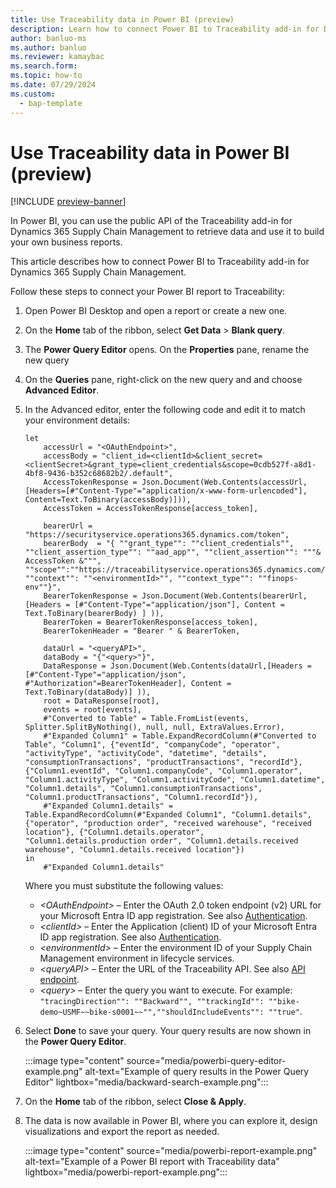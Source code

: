 ```yaml
---
title: Use Traceability data in Power BI (preview)
description: Learn how to connect Power BI to Traceability add-in for Dynamics 365 Supply Chain Management.
author: banluo-ms
ms.author: banluo
ms.reviewer: kamaybac
ms.search.form: 
ms.topic: how-to
ms.date: 07/29/2024
ms.custom: 
  - bap-template
---
```


# Use Traceability data in Power BI (preview)

[!INCLUDE [preview-banner](~/../shared-content/shared/preview-includes/preview-banner.md)]
<!-- KFM: Preview until further notice -->

In Power BI, you can use the public API of the Traceability add-in for Dynamics 365 Supply Chain Management to retrieve data and use it to build your own business reports.

This article describes how to connect Power BI to Traceability add-in for Dynamics 365 Supply Chain Management.

Follow these steps to connect your Power BI report to Traceability:

1. Open Power BI Desktop and open a report or create a new one.
1. On the **Home** tab of the ribbon, select **Get Data** \> **Blank query**.
1. The **Power Query Editor** opens. On the **Properties** pane, rename the new query
1. On the **Queries** pane, right-click on the new query and and choose **Advanced Editor**.
1. In the Advanced editor, enter the following code and edit it to match your environment details:

    ```Power Query M
    let
        accessUrl = "<OAuthEndpoint>",
        accessBody = "client_id=<clientId>&client_secret=<clientSecret>&grant_type=client_credentials&scope=0cdb527f-a8d1-4bf8-9436-b352c68682b2/.default",
        AccessTokenResponse = Json.Document(Web.Contents(accessUrl, [Headers=[#"Content-Type"="application/x-www-form-urlencoded"], Content=Text.ToBinary(accessBody)])),
        AccessToken = AccessTokenResponse[access_token],
    
        bearerUrl = "https://securityservice.operations365.dynamics.com/token",
        bearerBody  = "{ ""grant_type"": ""client_credentials"", ""client_assertion_type"": ""aad_app"", ""client_assertion"": """& AccessToken &""", ""scope"":""https://traceabilityservice.operations365.dynamics.com/.default"", ""context"": ""<environmentId>"", ""context_type"": ""finops-env""}",
        BearerTokenResponse = Json.Document(Web.Contents(bearerUrl,[Headers = [#"Content-Type"="application/json"], Content = Text.ToBinary(bearerBody) ] )),
        BearerToken = BearerTokenResponse[access_token],
        BearerTokenHeader = "Bearer " & BearerToken,
    
        dataUrl = "<queryAPI>",
        dataBody = "{"<query>"}",
        DataResponse = Json.Document(Web.Contents(dataUrl,[Headers = [#"Content-Type"="application/json", #"Authorization"=BearerTokenHeader], Content = Text.ToBinary(dataBody)] )),
        root = DataResponse[root],
        events = root[events],
        #"Converted to Table" = Table.FromList(events, Splitter.SplitByNothing(), null, null, ExtraValues.Error),
        #"Expanded Column1" = Table.ExpandRecordColumn(#"Converted to Table", "Column1", {"eventId", "companyCode", "operator", "activityType", "activityCode", "datetime", "details", "consumptionTransactions", "productTransactions", "recordId"}, {"Column1.eventId", "Column1.companyCode", "Column1.operator", "Column1.activityType", "Column1.activityCode", "Column1.datetime", "Column1.details", "Column1.consumptionTransactions", "Column1.productTransactions", "Column1.recordId"}),
        #"Expanded Column1.details" = Table.ExpandRecordColumn(#"Expanded Column1", "Column1.details", {"operator", "production order", "received warehouse", "received location"}, {"Column1.details.operator", "Column1.details.production order", "Column1.details.received warehouse", "Column1.details.received location"})
    in
        #"Expanded Column1.details"
    ```

    Where you must substitute the following values:

    - *\<OAuthEndpoint\>* – Enter the OAuth 2.0 token endpoint (v2) URL for your Microsoft Entra ID app registration. See also [Authentication](traceability-api.md#authentication).
    - *\<clientId\>* – Enter the Application (client) ID of your Microsoft Entra ID app registration. See also [Authentication](traceability-api.md#authentication).
    - *\<environmentId\>* – Enter the environment ID of your Supply Chain Management environment in lifecycle services.
    - *\<queryAPI\>* – Enter the URL of the Traceability API. See also [API endpoint](traceability-app-configure.md#api-endpoint).
    - *\<query\>* – Enter the query you want to execute. For example: `"tracingDirection"": ""Backward"", ""trackingId"": ""bike-demo~USMF~~bike-s0001~~"",""shouldIncludeEvents"": ""true"`. <!--KFM: We probably need to provide more information about how to formulate this query. -->

1. Select **Done** to save your query. Your query results are now shown in the **Power Query Editor**.

    :::image type="content" source="media/powerbi-query-editor-example.png" alt-text="Example of query results in the Power Query Editor" lightbox="media/backward-search-example.png":::

1. On the **Home** tab of the ribbon, select **Close & Apply**.

1. The data is now available in Power BI, where you can explore it, design visualizations and export the report as needed.

    :::image type="content" source="media/powerbi-report-example.png" alt-text="Example of a Power BI report with Traceability data" lightbox="media/powerbi-report-example.png":::
